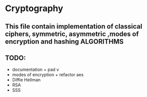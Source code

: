 # Cryptography

## This file contain implementation of classical ciphers, symmetric, asymmetric ,modes of encryption and hashing ALGORITHMS


## TODO:
- documentation + pad v
- modes of encryption + refactor aes
- Diffie Hellman
- RSA
- SSS

